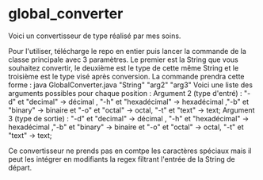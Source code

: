 # global_converter

Voici un convertisseur de type réalisé par mes soins.

Pour l'utiliser, télécharge le repo en entier puis lancer la commande de la classe principale avec 3 paramètres. 
Le premier est la String que vous souhaitez convertir, le deuxième est le type de cette même String et le troisième est le type visé après conversion.
La commande prendra cette forme : java GlobalConverter.java "String" "arg2" "arg3"
Voici une liste des arguments possibles pour chaque position :
Argument 2 (type d'entré) : "-d" et "decimal" -> décimal , "-h" et "hexadécimal" -> hexadécimal  ,"-b" et "binary" -> binaire et "-o" et "octal" -> octal, "-t" et "text" -> text;
Argument 3 (type de sortie) : "-d" et "decimal" -> décimal , "-h" et "hexadécimal" -> hexadécimal  ,"-b" et "binary" -> binaire et "-o" et "octal" -> octal, "-t" et "text" -> text;

Ce convertisseur ne prends pas en comtpe les caractères spéciaux mais il peut les intégrer en modifiants la regex filtrant l'entrée de la String de départ.
